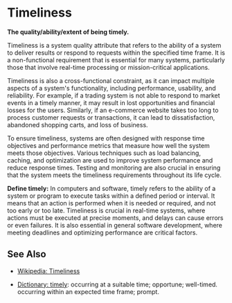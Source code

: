 # Timeliness

**The quality/ability/extent of being timely.**

<span data-chatgpt-prompt="explain timeliness (system quality attribute, non-functional requirement, cross-functional constraint)">

Timeliness is a system quality attribute that refers to the ability of a system to deliver results or respond to requests within the specified time frame. It is a non-functional requirement that is essential for many systems, particularly those that involve real-time processing or mission-critical applications.

Timeliness is also a cross-functional constraint, as it can impact multiple aspects of a system's functionality, including performance, usability, and reliability. For example, if a trading system is not able to respond to market events in a timely manner, it may result in lost opportunities and financial losses for the users. Similarly, if an e-commerce website takes too long to process customer requests or transactions, it can lead to dissatisfaction, abandoned shopping carts, and loss of business.

To ensure timeliness, systems are often designed with response time objectives and performance metrics that measure how well the system meets those objectives. Various techniques such as load balancing, caching, and optimization are used to improve system performance and reduce response times. Testing and monitoring are also crucial in ensuring that the system meets the timeliness requirements throughout its life cycle.

</span>

**Define timely:** <span data-chatgpt-prompt="define timely (computers and software)">In computers and software, timely refers to the ability of a system or program to execute tasks within a defined period or interval. It means that an action is performed when it is needed or required, and not too early or too late. Timeliness is crucial in real-time systems, where actions must be executed at precise moments, and delays can cause errors or even failures. It is also essential in general software development, where meeting deadlines and optimizing performance are critical factors.</span>

## See Also

* [Wikipedia: Timeliness](https://wikipedia.org/wiki/Timeliness)

* [Dictionary: timely](https://www.dictionary.com/browse/timely): occurring at a suitable time; opportune; well-timed. occurring within an expected time frame; prompt.
